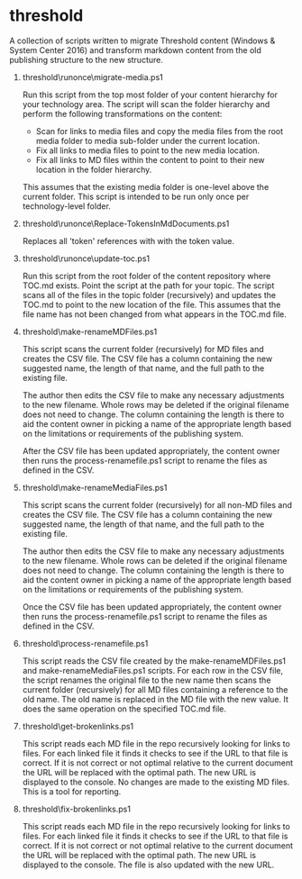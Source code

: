 # threshold

A collection of scripts written to migrate Threshold content (Windows & System Center 2016) and
transform markdown content from the old publishing structure to the new structure.

1. threshold\runonce\migrate-media.ps1

    Run this script from the top most folder of your content hierarchy for your technology area. The
    script will scan the folder hierarchy and perform the following transformations on the content:

    - Scan for links to media files and copy the media files from the root media folder to media
    sub-folder under the current location.
    - Fix all links to media files to point to the new media location.
    - Fix all links to MD files within the content to point to their new location in the folder
    hierarchy.

    This assumes that the existing media folder is one-level above the current folder. This script
    is intended to be run only once per technology-level folder.

2. threshold\runonce\Replace-TokensInMdDocuments.ps1

    Replaces all 'token' references with with the token value.

3. threshold\runonce\update-toc.ps1

    Run this script from the root folder of the content repository where TOC.md exists. Point the
    script at the path for your topic. The script scans all of the files in the topic folder
    (recursively) and updates the TOC.md to point to the new location of the file. This assumes that
    the file name has not been changed from what appears in the TOC.md file.

4. threshold\make-renameMDFiles.ps1

    This script scans the current folder (recursively) for MD files and creates the CSV file. The
    CSV file has a column containing the new suggested name, the length of that name, and the full
    path to the existing file.

    The author then edits the CSV file to make any necessary adjustments to the new filename. Whole
    rows may be deleted if the original filename does not need to change. The column containing the
    length is there to aid the content owner in picking a name of the appropriate length based on
    the limitations or requirements of the publishing system.

    After the CSV file has been updated appropriately, the content owner then runs the
    process-renamefile.ps1 script to rename the files as defined in the CSV.

5. threshold\make-renameMediaFiles.ps1

    This script scans the current folder (recursively) for all non-MD files and creates the CSV file.
    The CSV file has a column containing the new suggested name, the length of that name, and the full
    path to the existing file.

    The author then edits the CSV file to make any necessary adjustments to the new filename. Whole
    rows can be deleted if the original filename does not need to change. The column containing the
    length is there to aid the content owner in picking a name of the appropriate length based on
    the limitations or requirements of the publishing system.

    Once the CSV file has been updated appropriately, the content owner then runs the
    process-renamefile.ps1 script to rename the files as defined in the CSV.

6. threshold\process-renamefile.ps1

    This script reads the CSV file created by the make-renameMDFiles.ps1 and make-renameMediaFiles.ps1
    scripts. For each row in the CSV file, the script renames the original file to the new name then
    scans the current folder (recursively) for all MD files containing a reference to the old name. The
    old name is replaced in the MD file with the new value. It does the same operation on the specified
    TOC.md file.

7. threshold\get-brokenlinks.ps1

    This script reads each MD file in the repo recursively looking for links to files. For each linked
    file it finds it checks to see if the URL to that file is correct. If it is not correct or not
    optimal relative to the current document the URL will be replaced with the optimal path. The new
    URL is displayed to the console. No changes are made to the existing MD files. This is a tool for
    reporting.

8. threshold\fix-brokenlinks.ps1

    This script reads each MD file in the repo recursively looking for links to files. For each linked
    file it finds it checks to see if the URL to that file is correct. If it is not correct or not
    optimal relative to the current document the URL will be replaced with the optimal path. The new
    URL is displayed to the console. The file is also updated with the new URL.
